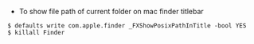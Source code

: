 * To show file path of current folder on mac finder titlebar
```
$ defaults write com.apple.finder _FXShowPosixPathInTitle -bool YES
$ killall Finder
```

